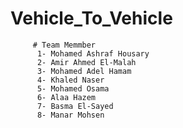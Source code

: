 # Vehicle_To_Vehicle
         # Team Memmber
          1- Mohamed Ashraf Housary
          2- Amir Ahmed El-Malah
          3- Mohamed Adel Hamam
          4- Khaled Naser
          5- Mohamed Osama
          6- Alaa Hazem
          7- Basma El-Sayed
          8- Manar Mohsen
